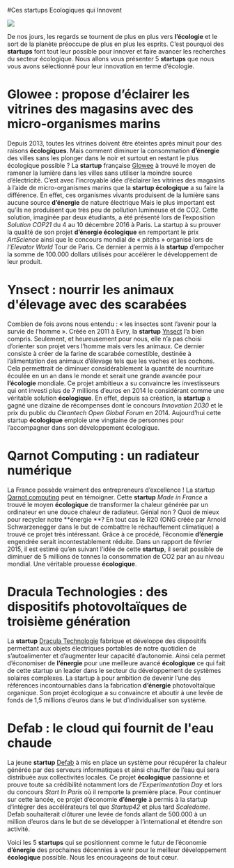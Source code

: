#Ces startups Ecologiques qui Innovent

![](media/image1.jpeg)

De nos jours, les regards se tournent de plus en plus vers
**l’écologie** et le sort de la planète préoccupe de plus en plus les
esprits. C’est pourquoi des **startups** font tout leur possible pour
innover et faire avancer les recherches du secteur écologique. Nous
allons vous présenter 5 **startups** que nous vous avons sélectionné
pour leur innovation en terme d‘écologie.

Glowee : propose d’éclairer les vitrines des magasins avec des micro-organismes marins
======================================================================================

Depuis 2013, toutes les vitrines doivent être éteintes après minuit pour
des raisons **écologiques**. Mais comment diminuer la consommation
**d’énergie** des villes sans les plonger dans le noir et surtout en
restant le plus écologique possible ? La **startup** française
[Glowee](http://www.glowee.fr/) à trouvé le moyen de ramener la lumière
dans les villes sans utiliser la moindre source d’électricité. C’est
avec l’incroyable idée d’éclairer les vitrines des magasins à l’aide de
micro-organismes marins que la **startup écologique** a su faire la
différence. En effet, ces organismes vivants produisent de la lumière
sans aucune source **d’énergie** de nature électrique Mais le plus
important est qu’ils ne produisent que très peu de pollution lumineuse
et de CO2. Cette solution, imaginée par deux étudiants, a été présenté
lors de l’exposition *Solution COP21* du 4 au 10 décembre 2016 à Paris.
La startup à su prouver la qualité de son projet **d’énergie
écologique** en remportant le prix *ArtScience* ainsi que le concours
mondial de « pitchs » organisé lors de *l’Elevator World* Tour de Paris.
Ce dernier à permis à la **startup** d’empocher la somme de 100.000
dollars utilisés pour accélérer le développement de leur produit.

Ynsect : nourrir les animaux d'élevage avec des scarabées
=========================================================

Combien de fois avons nous entendu : « les insectes sont l’avenir pour
la survie de l’homme ». Créée en 2011 à Evry, la **startup**
[Ynsect](http://www.ynsect.com/fr/) l’a bien compris. Seulement, et
heureusement pour nous, elle n’a pas choisi d’orienter son projet vers
l’homme mais vers les animaux. Ce dernier consiste à créer de la farine
de scarabée comestible, destinée à l’alimentation des animaux d’élevage
tels que les vaches et les cochons. Cela permettrait de diminuer
considérablement la quantité de nourriture écoulée en un an dans le
monde et serait une grande avancée pour **l’écologie** mondiale. Ce
projet ambitieux a su convaincre les investisseurs qui ont investi plus
de 7 millions d’euros en 2014 le considérant comme une véritable
solution **écologique**. En effet, depuis sa création, la **startup** a
gagné une dizaine de récompenses dont le concours *Innovation 2030* et
le prix du public du *Cleantech Open Global Forum* en 2014. Aujourd’hui
cette startup **écologique** emploie une vingtaine de personnes pour
l’accompagner dans son développement écologique.

Qarnot Computing : un radiateur numérique 
==========================================

La France possède vraiment des entrepreneurs d’excellence ! La startup
[Qarnot computing](http://www.qarnot-computing.com/fr/) peut en
témoigner. Cette **startup** *Made in France* a trouvé le moyen
**écologique** de transformer la chaleur générée par un ordinateur en
une douce chaleur de radiateur. Génial non ? Quoi de mieux pour recycler
notre **énergie **? En tout cas le R20 (ONG créée par Arnold
Schwarzenegger dans le but de combattre le réchauffement climatique) a
trouvé ce projet très intéressant. Grâce à ce procédé, l’économie
**d’énergie** engendrée serait incontestablement réduite. Dans un
rapport de février 2015, il est estimé qu’en suivant l’idée de cette
**startup**, il serait possible de diminuer de 5 millions de tonnes la
consommation de CO2 par an au niveau mondial. Une véritable prouesse
**écologique**.

Dracula Technologies : des dispositifs photovoltaïques de troisième génération
==============================================================================

La **startup** [Dracula
Technologie](http://www.dracula-technologies.com/) fabrique et développe
des dispositifs permettant aux objets électriques portables de notre
quotidien de s’autoalimenter et d’augmenter leur capacité d’autonomie.
Ainsi cela permet d’économiser de **l’énergie** pour une meilleure
avancé **écologique** ce qui fait de cette startup un leader dans le
secteur du développement de systèmes solaires complexes. La startup à
pour ambition de devenir l’une des références incontournables dans la
fabrication **d’énergie** photovoltaïque organique. Son projet
écologique a su convaincre et aboutir à une levée de fonds de 1,5
millions d’euros dans le but d’individualiser son système.

Defab : le cloud qui fournit de l'eau chaude
============================================

La jeune **startup** [Defab](http://www.defab.fr/) à mis en place un
système pour récupérer la chaleur générée par des serveurs informatiques
et ainsi chauffer de l’eau qui sera distribuée aux collectivités
locales. Ce projet **écologique** passionne et prouve toute sa
crédibilité notamment lors de *l’Experimentation Day* et lors du
concours *Start In Paris* où il remporte la première place. Pour
continuer sur cette lancée, ce projet d’économie **d’énergie** à permis
à la startup d’intégrer des accélérateurs tel que *Startup42* et plus
tard *Scaledome*. Defab souhaiterait clôturer une levée de fonds allant
de 500.000 à un million d’euros dans le but de se développer à
l’international et étendre son activité.

Voici les 5 **startups** qui se positionnent comme le futur de
l’économie **d’énergie** des prochaines décennies à venir pour le
meilleur développement **écologique** possible. Nous les encourageons de
tout cœur.
